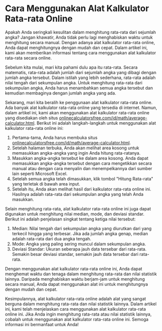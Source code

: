 Cara Menggunakan Alat Kalkulator Rata-rata Online
=================================================

Apakah Anda seringkali kesulitan dalam menghitung rata-rata dari sejumlah angka? Jangan khawatir, Anda tidak perlu lagi menghabiskan waktu untuk menghitung secara manual. Dengan adanya alat kalkulator rata-rata online, Anda dapat menghitungnya dengan mudah dan cepat. Dalam artikel ini, kami akan memberikan informasi tentang cara menggunakan alat kalkulator rata-rata secara online.

Sebelum kita mulai, mari kita pahami dulu apa itu rata-rata. Secara matematis, rata-rata adalah jumlah dari sejumlah angka yang dibagi dengan jumlah angka tersebut. Dalam istilah yang lebih sederhana, rata-rata adalah nilai tengah dari sekumpulan angka. Untuk menghitung rata-rata dari sekumpulan angka, Anda harus menambahkan semua angka tersebut dan kemudian membaginya dengan jumlah angka yang ada.

Sekarang, mari kita beralih ke penggunaan alat kalkulator rata-rata online. Ada banyak alat kalkulator rata-rata online yang tersedia di internet. Namun, dalam artikel ini, kami akan menggunakan alat kalkulator rata-rata online yang disediakan oleh situs [onlinecalculatorsfree.com/id/math/average-calculator.html](http://onlinecalculatorsfree.com/id/math/average-calculator.html). Berikut ini adalah langkah-langkah untuk menggunakan alat kalkulator rata-rata online ini:

1. Pertama-tama, Anda harus membuka situs [onlinecalculatorsfree.com/id/math/average-calculator.html](http://onlinecalculatorsfree.com/id/math/average-calculator.html).
2. Setelah halaman terbuka, Anda akan melihat area kosong untuk memasukkan angka-angka yang ingin Anda hitung rata-ratanya.
3. Masukkan angka-angka tersebut ke dalam area kosong. Anda dapat memasukkan angka-angka tersebut dengan cara mengetikkan secara manual atau dengan cara menyalin dan menempelkannya dari sumber lain seperti Microsoft Excel.
4. Setelah semua angka telah dimasukkan, klik tombol "Hitung Rata-rata" yang terletak di bawah area input.
5. Setelah itu, Anda akan melihat hasil dari kalkulator rata-rata online ini. Hasilnya adalah rata-rata dari sekumpulan angka yang telah Anda masukkan.

Selain menghitung rata-rata, alat kalkulator rata-rata online ini juga dapat digunakan untuk menghitung nilai median, mode, dan deviasi standar. Berikut ini adalah penjelasan singkat tentang ketiga nilai tersebut:

1. Median: Nilai tengah dari sekumpulan angka yang diurutkan dari yang terkecil hingga yang terbesar. Jika ada jumlah angka genap, median adalah rata-rata dari dua angka tengah.
2. Mode: Angka yang paling sering muncul dalam sekumpulan angka.
3. Deviasi Standar: Ukuran seberapa jauh data tersebar dari rata-rata. Semakin besar deviasi standar, semakin jauh data tersebar dari rata-rata.

Dengan menggunakan alat kalkulator rata-rata online ini, Anda dapat menghemat waktu dan tenaga dalam menghitung rata-rata dan nilai statistik lainnya. Daripada menghabiskan waktu berjam-jam untuk menghitung secara manual, Anda dapat menggunakan alat ini untuk menghitungnya dengan mudah dan cepat.

Kesimpulannya, alat kalkulator rata-rata online adalah alat yang sangat berguna dalam menghitung rata-rata dan nilai statistik lainnya. Dalam artikel ini, kami telah menjelaskan cara menggunakan alat kalkulator rata-rata online ini. Jika Anda ingin menghitung rata-rata atau nilai statistik lainnya, cobalah untuk menggunakan alat kalkulator rata-rata online ini. Semoga informasi ini bermanfaat untuk Anda!